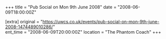 +++
title = "Pub Social on Mon 9th June 2008"
date = "2008-06-09T18:00:00Z"

[extra]
original = "https://uwcs.co.uk/events/pub-social-on-mon-9th-june-2008-1474489010286/"    
ent_time = "2008-06-09T20:00:00Z"
location = "The Phantom Coach"
+++



